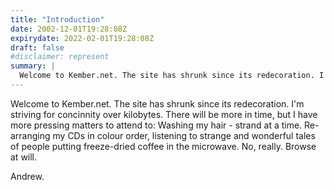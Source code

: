 ```yaml
---
title: "Introduction"
date: 2002-12-01T19:28:08Z
expirydate: 2022-02-01T19:28:08Z
draft: false
#disclaimer: represent
summary: |
  Welcome to Kember.net. The site has shrunk since its redecoration. I'm striving for concinnity over kilobytes.
---
```


Welcome to Kember.net. The site has shrunk since its redecoration. I'm striving for concinnity over kilobytes. There will be more in time, but I have more pressing matters to attend to: Washing my hair - strand at a time. Re-arranging my CDs in colour order, listening to strange and wonderful tales of people putting freeze-dried coffee in the microwave. No, really. Browse at will.

Andrew.
